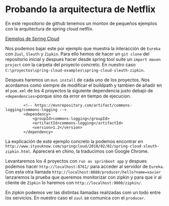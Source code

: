 
Probando la arquitectura de Netflix
===================================

En este repositorio de github tenemos un monton de pequeños ejemplos con la arquitectura de spring cloud netflix.

[Ejemplos de Spring Cloud](http://https://github.com/ityouknow/spring-cloud-examples)

Nos podemos bajar este por ejemplo que muestra la interacción de `Eureka` con `Zuul`, `Sleuth` y `Zipkin`.
Para ello hemos de hacer un `git clone` del repositorio inicial y despues hacer desde spring tool suite  un `import maven project`
con la carpeta del proyecto concreto. En nuestro caso `C:\proyectos\spring-cloud-examples\spring-cloud-sleuth-zipkin`.

Despues haremos un `mvn install` de cada uno de los proyectos. Nos acordamos como siempre de modificar el buildpath y tambien de añadir
en el `pom.xml` de los 4 proyectos la siguiente dependencia justo debajo de `<dependencies>`porque sino da error en tiempo de ejecucion.

```
		<!-- https://mvnrepository.com/artifact/commons-logging/commons-logging -->
		<dependency>
			<groupId>commons-logging</groupId>
			<artifactId>commons-logging</artifactId>
			<version>1.2</version>
		</dependency>
```

La explicación de este ejemplo concreto la podemos encontrar en `http://www.ityouknow.com/springcloud/2018/02/02/spring-cloud-sleuth-zipkin.html`.
Aparecerá en chino, la traducimos con Google Chrome.

Levantaremos los 4 proyectos con `run as sprinboot app` y despues podemos hacer `http://localhost:8761/` para acceder al servidor 
de `Eureka`. Con esta otra llamada `http://localhost:8888/producer/hello?name=xavier` lanzaremos la prueba que queremos monitorizar con
zipkin y para que ir al cliente de `Zipkin` lo haremos con `http://localhost:9000/zipkin/`.

En zipkin podemos ver las distintas llamadas realizadas com un todo entre los servicios. En nuestro caso el `zuul` se comunica con el 
`producer`.

